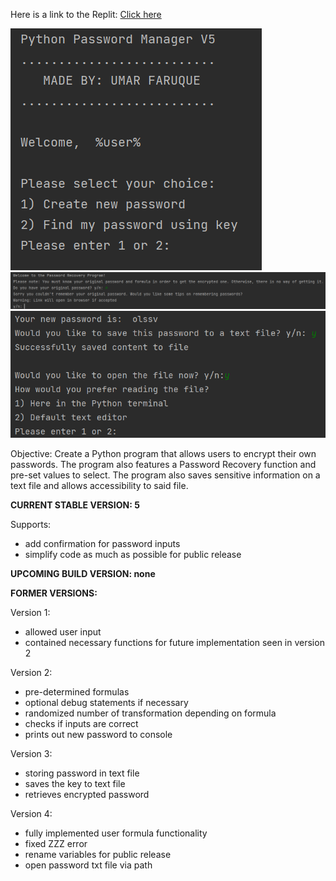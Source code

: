 Here is a link to the Replit: [Click here](https://replit.com/@umarhunter/pythonpasswordencrypter?v=1)

![Image 1](img/img1.png)     
![Image 2](img/img2.png)   
![Image 3](img/img3.png)   

Objective: Create a Python program that allows users to encrypt their own passwords. The program also features a Password Recovery function and pre-set values to select. The program also saves sensitive information on a text file and allows accessibility to said file.


**CURRENT STABLE VERSION: 5**

Supports: 
- add confirmation for password inputs
- simplify code as much as possible for public release


**UPCOMING BUILD VERSION: none**


**FORMER VERSIONS:**

Version 1: 
- allowed user input 
- contained necessary functions for future implementation seen in version 2

Version 2:
- pre-determined formulas
- optional debug statements if necessary
- randomized number of transformation depending on formula
- checks if inputs are correct
- prints out new password to console

Version 3:
- storing password in text file
- saves the key to text file
- retrieves encrypted password

Version 4:
- fully implemented user formula functionality
- fixed ZZZ error
- rename variables for public release
- open password txt file via path